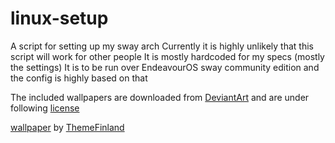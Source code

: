 # linux-setup
A script for setting up my sway arch
Currently it is highly unlikely that this script will work for other people
It is mostly hardcoded for my specs (mostly the settings)
It is to be run over EndeavourOS sway community edition and the config is highly based on that


The included wallpapers are downloaded from [DeviantArt](https://www.deviantart.com) and are under following [license](https://creativecommons.org/licenses/by-nc-nd/3.0/)

[wallpaper](https://www.deviantart.com/themefinland/art/Landscape-concept-commission-895849541) by [ThemeFinland](https://www.deviantart.com/themefinland)